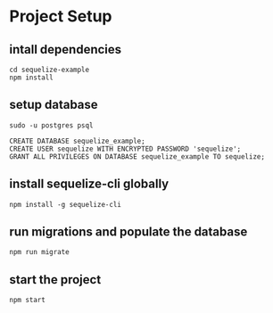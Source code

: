 # Project Setup

## intall dependencies
```
cd sequelize-example
npm install
```

## setup database
```
sudo -u postgres psql
```

```
CREATE DATABASE sequelize_example;
CREATE USER sequelize WITH ENCRYPTED PASSWORD 'sequelize';
GRANT ALL PRIVILEGES ON DATABASE sequelize_example TO sequelize;
```

## install sequelize-cli globally
```
npm install -g sequelize-cli
```

## run migrations and populate the database
```
npm run migrate
```

## start the project

```
npm start
```